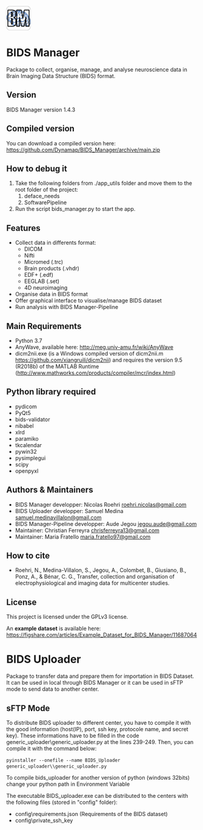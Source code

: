 ![bids manager](icons/bids_manager_icon.png "Bids Manager")

#  BIDS Manager
Package to collect, organise, manage, and analyse neuroscience data in Brain Imaging Data Structure (BIDS) format.

## Version
BIDS Manager version 1.4.3

## Compiled version
You can download a compiled version here: https://github.com/Dynamap/BIDS_Manager/archive/main.zip

## How to debug it
1. Take the following folders from ./app_utils folder and move them to the root folder of the project:
   1. deface_needs
   2. SoftwarePipeline
2. Run the script bids_manager.py to start the app.

## Features
* Collect data in differents format:
  * DICOM
  * Nifti
  * Micromed (.trc)
  * Brain products (.vhdr)
  * EDF+ (.edf)
  * EEGLAB (.set)
  * 4D neuroimaging 
* Organise data in BIDS format
* Offer graphical interface to visualise/manage BIDS dataset
* Run analysis with BIDS Manager-Pipeline

## Main Requirements
* Python 3.7
* AnyWave, available here: http://meg.univ-amu.fr/wiki/AnyWave
* dicm2nii.exe (is a Windows compiled version of dicm2nii.m https://github.com/xiangruili/dicm2nii) and requires the version 9.5 (R2018b) of the MATLAB Runtime (http://www.mathworks.com/products/compiler/mcr/index.html)

## Python library required
* pydicom
* PyQt5
* bids-validator
* nibabel
* xlrd
* paramiko
* tkcalendar
* pywin32
* pysimplegui
* scipy
* openpyxl

## Authors & Maintainers
* BIDS Manager developper: Nicolas Roehri <roehri.nicolas@gmail.com>
* BIDS Uploader developper: Samuel Medina <samuel.medinavillalon@gmail.com>
* BIDS Manager-Pipeline developper: Aude Jegou <jegou.aude@gmail.com>     
* Maintainer: Christian Ferreyra <chrisferreyra13@gmail.com>
* Maintainer: Maria Fratello <maria.fratello97@gmail.com>

## How to cite
* Roehri, N., Medina-Villalon, S., Jegou, A., Colombet, B., Giusiano, B., Ponz, A., & Bénar, C. G., Transfer, collection and organisation of electrophysiological and imaging data for multicenter studies.

## License
This project is licensed under the GPLv3 license.

An **example dataset** is available here: https://figshare.com/articles/Example_Dataset_for_BIDS_Manager/11687064

# BIDS Uploader
Package to transfer data and prepare them for importation in BIDS Dataset. It can be used in local through BIDS Manager
or it can be used in sFTP mode to send data to another center.

## sFTP Mode
To distribute BIDS uploader to different center, you have to compile it with the good information (host(IP), port, ssh key, protocole name, and secret key). These informations have to be filled in the code
generic_uploader\\generic_uploader.py at the lines 239-249. Then, you can compile it with the command below:
```
pyinstaller --onefile --name BIDS_Uploader generic_uploader\\generic_uploader.py
```
To compile bids_uploader for another version of python (windows 32bits) change your python path in Environment Variable

The executable BIDS_uploader.exe can be distributed to the centers with the following files (stored in "config" folder):
* config\\requirements.json (Requirements of the BIDS dataset)
* config\\private_ssh_key
